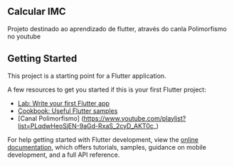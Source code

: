 ## Calcular IMC

Projeto destinado ao aprendizado de flutter, através do canla Polimorfismo no youtube


## Getting Started


This project is a starting point for a Flutter application.

A few resources to get you started if this is your first Flutter project:

- [Lab: Write your first Flutter app](https://docs.flutter.dev/get-started/codelab)
- [Cookbook: Useful Flutter samples](https://docs.flutter.dev/cookbook)
- [Canal Polimorfismo] (https://www.youtube.com/playlist?list=PLqdwHeoSjEN-9aGd-RxaS_2cyD_AKT0c_)

For help getting started with Flutter development, view the
[online documentation](https://docs.flutter.dev/), which offers tutorials,
samples, guidance on mobile development, and a full API reference.
